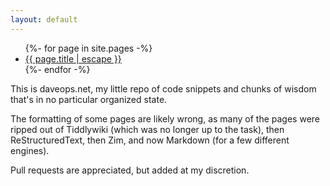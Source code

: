 ```yaml
---
layout: default
---
```


<ul class="post-list">
  {%- for page in site.pages -%}
  <li>
    <a class="post-link" href="{{ page.url | relative_url }}">
      {{ page.title | escape }}
    </a>
  </li>
  {%- endfor -%}
</ul>

This is daveops.net, my little repo of code snippets and chunks of wisdom
that's in no particular organized state.

The formatting of some pages are likely wrong, as many of the pages were ripped
out of Tiddlywiki (which was no longer up to the task), then ReStructuredText,
then Zim, and now Markdown (for a few different engines).

Pull requests are appreciated, but added at my discretion.
